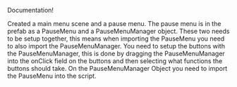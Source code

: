 Documentation!

Created a main menu scene and a pause menu. The pause menu is in the prefab as a PauseMenu and a PauseMenuManager object.
These two needs to be setup together, this means when importing the PauseMenu you need to also import the PauseMenuManager.
You need to setup the buttons with the PauseMenuManager, this is done by dragging the PauseMenuManager into the onClick field on the buttons and then selecting what functions the buttons should take. On the PauseMenuManager Object you need to import the PauseMenu into the script.
